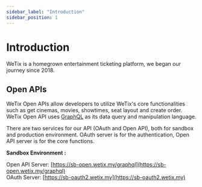 ```yaml
---
sidebar_label: "Introduction"
sidebar_position: 1
---
```


# Introduction

WeTix is a homegrown entertainment ticketing platform, we began our journey since 2018.

## Open APIs

WeTix Open APIs allow developers to utilize WeTix's core functionalities such as get cinemas, movies, showtimes, seat layout and create order. WeTix Open API uses [GraphQL](https://graphql.org/) as its data query and manipulation language.

There are two services for our API (OAuth and Open API), both for sandbox and production environment. OAuth server is for the authentication, Open API server is for the core functions.

**Sandbox Environment :**

Open API Server: [https://sb-open.wetix.my/graphql](https://sb-open.wetix.my/graphql)  
OAuth Server: [https://sb-oauth2.wetix.my](https://sb-oauth2.wetix.my)

<!-- ### Production Environment

Open API Server -> [https://graph.wetix.my](https://graph.wetix.my)
OAuth Server -> [https://oauth2.wetix.my](https://oauth2.wetix.my) -->

